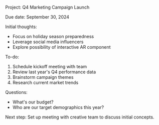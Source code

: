 Project: Q4 Marketing Campaign Launch

Due date: September 30, 2024

Initial thoughts:
- Focus on holiday season preparedness
- Leverage social media influencers
- Explore possibility of interactive AR component

To-do:
1. Schedule kickoff meeting with team
2. Review last year's Q4 performance data
3. Brainstorm campaign themes
4. Research current market trends

Questions:
- What's our budget?
- Who are our target demographics this year?

Next step: Set up meeting with creative team to discuss initial concepts.
